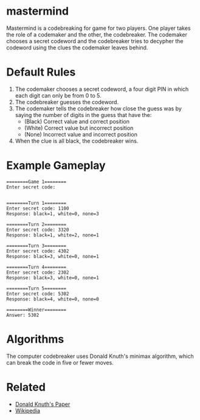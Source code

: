 # mastermind
Mastermind is a codebreaking for game for two players. One player takes the role of a codemaker and the other, the codebreaker. The codemaker chooses a secret codeword and the codebreaker tries to decypher the codeword using the clues the codemaker leaves behind.

# Default Rules
1. The codemaker chooses a secret codeword, a four digit PIN in which each digit can only be from 0 to 5.
2. The codebreaker guesses the codeword.
3. The codemaker tells the codebreaker how close the guess was by saying the number of digits in the guess that have the:
    * (Black) Correct value and correct position
    * (White) Correct value but incorrect position
    * (None) Incorrect value and incorrect position
4. When the clue is all black, the codebreaker wins.

# Example Gameplay
```
========Game 1========
Enter secret code: 


========Turn 1========
Enter secret code: 1100
Response: black=1, white=0, none=3

========Turn 2========
Enter secret code: 3320
Response: black=1, white=2, none=1

========Turn 3========
Enter secret code: 4302
Response: black=3, white=0, none=1

========Turn 4========
Enter secret code: 2302
Response: black=3, white=0, none=1

========Turn 5========
Enter secret code: 5302
Response: black=4, white=0, none=0

========Winner========
Answer: 5302
```

# Algorithms
The computer codebreaker uses Donald Knuth's minimax algorithm, which can break the code in five or fewer moves.

# Related
* [Donald Knuth's Paper](http://www.cs.uni.edu/~wallingf/teaching/cs3530/resources/knuth-mastermind.pdf)
* [Wikipedia](https://en.wikipedia.org/wiki/Mastermind_(board_game))

